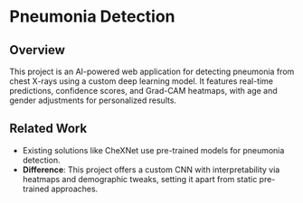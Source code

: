 # Pneumonia Detection

## Overview
This project is an AI-powered web application for detecting pneumonia from chest X-rays using a custom deep learning model. It features real-time predictions, confidence scores, and Grad-CAM heatmaps, with age and gender adjustments for personalized results.

## Related Work
- Existing solutions like CheXNet use pre-trained models for pneumonia detection.
- **Difference**: This project offers a custom CNN with interpretability via heatmaps and demographic tweaks, setting it apart from static pre-trained approaches.
